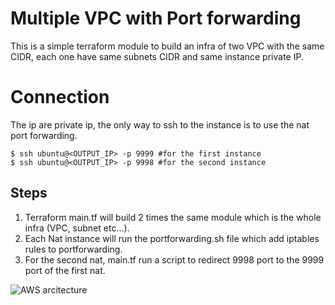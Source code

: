 # Multiple VPC with Port forwarding

This is a simple terraform module to build an infra of two VPC with the same CIDR, each one have same subnets CIDR and same instance private IP.

# Connection

The ip are private ip, the only way to ssh to the instance is to use the nat port forwarding.

    $ ssh ubuntu@<OUTPUT_IP> -p 9999 #for the first instance
    $ ssh ubuntu@<OUTPUT_IP> -p 9998 #for the second instance
    
 
##  Steps

 1. Terraform main.tf will build 2 times the same module which is the whole infra (VPC, subnet etc...).
 2. Each Nat instance will run the portforwarding.sh file which add iptables rules to portforwarding.
 3. For the second nat, main.tf run a script to redirect 9998 port to the 9999 port of the first nat.

![AWS arcitecture](https://doc-0g-30-docs.googleusercontent.com/docs/securesc/ge0nbdv1kn3foov8toc932l8b0o10vn0/r7akn2jihv8mdn9g7c1625v6f0jlkgbn/1576756800000/07023896017298246041/07023896017298246041/11awS7OkNT44wlCaN2MUyFPkmYLGSfog3?e=view&authuser=0&nonce=kpsblab5vqljm&user=07023896017298246041&hash=v5kn98t1h38edg1fmdchsr1a3fohdoro)